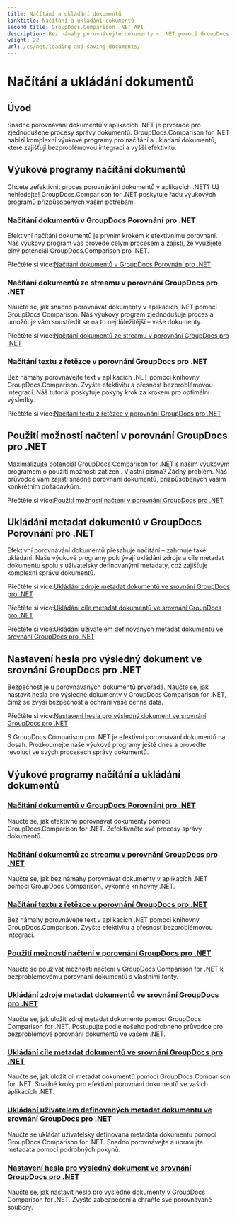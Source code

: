 ```yaml
---
title: Načítání a ukládání dokumentů
linktitle: Načítání a ukládání dokumentů
second_title: GroupDocs.Comparison .NET API
description: Bez námahy porovnávejte dokumenty v .NET pomocí GroupDocs.Comparison pro .NET. Naučte se načítat, ukládat a využívat možnosti načítání pro efektivní správu dokumentů.
weight: 22
url: /cs/net/loading-and-saving-documents/
---
```


# Načítání a ukládání dokumentů

## Úvod

Snadné porovnávání dokumentů v aplikacích .NET je prvořadé pro zjednodušené procesy správy dokumentů. GroupDocs.Comparison for .NET nabízí komplexní výukové programy pro načítání a ukládání dokumentů, které zajišťují bezproblémovou integraci a vyšší efektivitu.

## Výukové programy načítání dokumentů

Chcete zefektivnit proces porovnávání dokumentů v aplikacích .NET? Už nehledejte! GroupDocs.Comparison for .NET poskytuje řadu výukových programů přizpůsobených vašim potřebám.

### Načítání dokumentů v GroupDocs Porovnání pro .NET

Efektivní načítání dokumentů je prvním krokem k efektivnímu porovnání. Náš výukový program vás provede celým procesem a zajistí, že využijete plný potenciál GroupDocs.Comparison pro .NET.

 Přečtěte si více:[Načítání dokumentů v GroupDocs Porovnání pro .NET](./loading-documents/)

### Načítání dokumentů ze streamu v porovnání GroupDocs pro .NET

Naučte se, jak snadno porovnávat dokumenty v aplikacích .NET pomocí GroupDocs Comparison. Náš výukový program zjednodušuje proces a umožňuje vám soustředit se na to nejdůležitější – vaše dokumenty.

 Přečtěte si více:[Načítání dokumentů ze streamu v porovnání GroupDocs pro .NET](./loading-documents-from-stream/)

### Načítání textu z řetězce v porovnání GroupDocs pro .NET

Bez námahy porovnávejte text v aplikacích .NET pomocí knihovny GroupDocs.Comparison. Zvyšte efektivitu a přesnost bezproblémovou integrací. Náš tutoriál poskytuje pokyny krok za krokem pro optimální výsledky.

 Přečtěte si více:[Načítání textu z řetězce v porovnání GroupDocs pro .NET](./loading-text-from-string/)

## Použití možností načtení v porovnání GroupDocs pro .NET

Maximalizujte potenciál GroupDocs Comparison for .NET s naším výukovým programem o použití možností zatížení. Vlastní písma? Žádný problém. Náš průvodce vám zajistí snadné porovnání dokumentů, přizpůsobených vašim konkrétním požadavkům.

 Přečtěte si více:[Použití možností načtení v porovnání GroupDocs pro .NET](./using-load-options/)

## Ukládání metadat dokumentů v GroupDocs Porovnání pro .NET

Efektivní porovnávání dokumentů přesahuje načítání – zahrnuje také ukládání. Naše výukové programy pokrývají ukládání zdroje a cíle metadat dokumentu spolu s uživatelsky definovanými metadaty, což zajišťuje komplexní správu dokumentů.

 Přečtěte si více:[Ukládání zdroje metadat dokumentů ve srovnání GroupDocs pro .NET](./saving-documents-metadata-source/)

 Přečtěte si více:[Ukládání cíle metadat dokumentů ve srovnání GroupDocs pro .NET](./saving-documents-metadata-target/)

 Přečtěte si více:[Ukládání uživatelem definovaných metadat dokumentu ve srovnání GroupDocs pro .NET](./saving-user-defined-document-metadata/)

## Nastavení hesla pro výsledný dokument ve srovnání GroupDocs pro .NET

Bezpečnost je u porovnávaných dokumentů prvořadá. Naučte se, jak nastavit hesla pro výsledné dokumenty v GroupDocs Comparison for .NET, čímž se zvýší bezpečnost a ochrání vaše cenná data.

 Přečtěte si více:[Nastavení hesla pro výsledný dokument ve srovnání GroupDocs pro .NET](./setting-password-for-resultant-document/)

S GroupDocs.Comparison pro .NET je efektivní porovnávání dokumentů na dosah. Prozkoumejte naše výukové programy ještě dnes a proveďte revoluci ve svých procesech správy dokumentů.
## Výukové programy načítání a ukládání dokumentů
### [Načítání dokumentů v GroupDocs Porovnání pro .NET](./loading-documents/)
Naučte se, jak efektivně porovnávat dokumenty pomocí GroupDocs.Comparison for .NET. Zefektivněte své procesy správy dokumentů.
### [Načítání dokumentů ze streamu v porovnání GroupDocs pro .NET](./loading-documents-from-stream/)
Naučte se, jak bez námahy porovnávat dokumenty v aplikacích .NET pomocí GroupDocs Comparison, výkonné knihovny .NET.
### [Načítání textu z řetězce v porovnání GroupDocs pro .NET](./loading-text-from-string/)
Bez námahy porovnávejte text v aplikacích .NET pomocí knihovny GroupDocs.Comparison. Zvyšte efektivitu a přesnost bezproblémovou integrací.
### [Použití možností načtení v porovnání GroupDocs pro .NET](./using-load-options/)
Naučte se používat možnosti načtení v GroupDocs Comparison for .NET k bezproblémovému porovnání dokumentů s vlastními fonty.
### [Ukládání zdroje metadat dokumentů ve srovnání GroupDocs pro .NET](./saving-documents-metadata-source/)
Naučte se, jak uložit zdroj metadat dokumentu pomocí GroupDocs Comparison for .NET. Postupujte podle našeho podrobného průvodce pro bezproblémové porovnání dokumentů ve vašem .NET.
### [Ukládání cíle metadat dokumentů ve srovnání GroupDocs pro .NET](./saving-documents-metadata-target/)
Naučte se, jak uložit cíl metadat dokumentů pomocí GroupDocs Comparison for .NET. Snadné kroky pro efektivní porovnání dokumentů ve vašich aplikacích .NET.
### [Ukládání uživatelem definovaných metadat dokumentu ve srovnání GroupDocs pro .NET](./saving-user-defined-document-metadata/)
Naučte se ukládat uživatelsky definovaná metadata dokumentu pomocí GroupDocs Comparison for .NET. Snadno porovnávejte a upravujte metadata pomocí podrobných pokynů.
### [Nastavení hesla pro výsledný dokument ve srovnání GroupDocs pro .NET](./setting-password-for-resultant-document/)
Naučte se, jak nastavit heslo pro výsledné dokumenty v GroupDocs Comparison for .NET. Zvyšte zabezpečení a chraňte své porovnávané soubory.